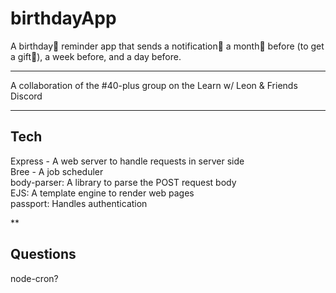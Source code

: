 # birthdayApp
A birthday🎉 reminder app that sends a notification📨 a month📆 before (to get a gift🎁), a week before, and a day before.


***
A collaboration of the #40-plus group on the Learn w/ Leon & Friends Discord

***
## Tech  
Express - A web server to handle requests in server side  
Bree - A job scheduler  
body-parser: A library to parse the POST request body  
EJS: A template engine to render web pages  
passport: Handles authentication  
  
**
## Questions  
node-cron?
